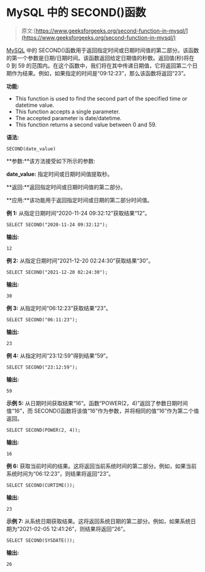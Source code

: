# MySQL 中的 SECOND()函数

> 原文:[https://www.geeksforgeeks.org/second-function-in-mysql/](https://www.geeksforgeeks.org/second-function-in-mysql/)

[MySQL](https://www.geeksforgeeks.org/sql-tutorial/) 中的 SECOND()函数用于返回指定时间或日期时间值的第二部分。该函数的第一个参数是日期/日期时间。该函数返回给定日期值的秒数。返回值(秒)将在 0 到 59 的范围内。在这个函数中，我们将在其中传递日期值，它将返回第二个日期作为结果。例如，如果指定的时间是“09:12:23”，那么该函数将返回“23”。

**功能:**

*   This function is used to find the second part of the specified time or datetime value.
*   This function accepts a single parameter.
*   The accepted parameter is date/datetime.
*   This function returns a second value between 0 and 59.

**语法:**

```
SECOND(date_value)
```

**参数:**该方法接受如下所示的参数:

**date_value:** 指定时间或日期时间值提取秒。

**返回:**返回指定时间或日期时间值的第二部分。

**应用:**该功能用于返回指定时间或日期的第二部分时间值。

**例 1:** 从指定日期时间“2020-11-24 09:32:12”获取结果“12”。

```
SELECT SECOND("2020-11-24 09:32:12");
```

**输出:**

```
12
```

**例 2:** 从指定日期时间“2021-12-20 02:24:30”获取结果“30”。

```
SELECT SECOND("2021-12-20 02:24:30");
```

**输出:**

```
30
```

**例 3:** 从指定时间“06:12:23”获取结果“23”。

```
SELECT SECOND("06:11:23");
```

**输出:**

```
23
```

**例 4:** 从指定时间“23:12:59”得到结果“59”。

```
SELECT SECOND("23:12:59");
```

**输出:**

```
59
```

**示例 5:** 从日期时间获取结果“16”。函数“POWER(2，4)”返回了参数日期时间值“16”，而 SECOND()函数将该值“16”作为参数，并将相同的值“16”作为第二个值返回。

```
SELECT SECOND(POWER(2, 4));
```

**输出:**

```
16
```

**例 6:** 获取当前时间的结果。这将返回当前系统时间的第二部分。例如，如果当前系统时间为“06:12:23”，则结果将返回“23”。

```
SELECT SECOND(CURTIME());
```

**输出:**

```
23
```

**示例 7:** 从系统日期获取结果。这将返回系统日期的第二部分。例如，如果系统日期为“2021-02-05 12:41:26”，则结果将返回“26”。

```
SELECT SECOND(SYSDATE());
```

**输出:**

```
26
```